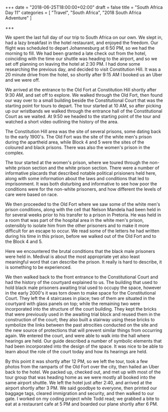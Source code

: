 +++
date = "2018-06-25T18:00:00+02:00"
draft = false
title = "South Africa Day 11"
categories = [ "Travel", "South Africa", "2018 South Africa Adventure" ]

+++

We spent the last full day of our trip to South Africa on our own. We slept in, had a lazy breakfast in the hotel restaurant, and enjoyed the freedom. Our flight was scheduled to depart Johannesburg at 6:50 PM, so we had the morning to fill. We had been granted a late check out from the hotel, coinciding with the time our shuttle was heading to the airport, and so we set off planning on leaving the hotel at 2:30 PM. I had done some researching the previous day, and decided to visit Constitution Hill. It was a 20 minute drive from the hotel, so shortly after 9:15 AM I booked us an Uber and we were off.

We arrived at the entrance to the Old Fort at Constitution Hill shortly after 9:30 AM, and set off to explore. We walked through the Old Fort, then found our way over to a small building beside the Constitutional Court that was the starting point for tours to depart. The tour started at 10 AM, so after picking up our wristbands we walked through the entrance hall of the Constitutional Court as we waited. At 9:50 we headed to the starting point of the tour and watched a short video outlining the history of the area.

The Constitution Hill area was the site of several prisons, some dating back to the early 1900's. The Old Fort was the site of the white men's prison during the apartheid area, while Block 4 and 5 were the sites of the coloured and black prisons. There was also the women's prison in the complex.

The tour started at the women's prison, where we toured through the non-white prison section and the white prison section. There were a number of informative placards that described notable political prisioners held here, along with some information about the laws and conditions that led to imprisonment. It was both disturbing and informative to see how poor the conditions were for the non-white prisoners, and how different the levels of care were based on race.

We then proceeded to the Old Fort where we saw some of the white men's prison conditions, along with the cell that Nelson Mandela had been held in for several weeks prior to his transfer to a prison in Pretoria. He was held in a room that was part of the hospital area in the white men's prison, ostensibly to isolate him from the other prisoners and to make it more difficult for an escape to occur. We read some of the letters he had written during his time in this prison, before we walked out of the Old Fort and to the Block 4 and 5.

Here we encountered the brutal conditions that the black male prisoners were held in. Medival is about the most appropriate yet also least meaningful word that can describe the prison. It really is hard to describe, it is something to be experienced.

We then walked back to the front entrance to the Constitutional Court and had the history of the courtyard explained to us. The building that used to hold black male prisoners awaiting trial used to occupy the space, however in the early 2000's it was torn down to make space for the Constitutional Court. They left the 4 staircases in place; two of them are situated in the courtyard with glass panels on top; while the remaining two were incorporated into the structure of the court building. They kept the bricks that were previously used in the awaiting trial block and reused them in the construction of the court; they also built a stairway using these bricks to symbolize the links between the past atrocities conducted on the site and the new source of protections that will prevent similar things from occurring again. We entered the court, and were able to walk into the hall where hearings are held. Our guide described a number of symbolic elements that had been incorporated into the design of the space. It was nice to be able to learn about the role of the court today and how its hearings are held.

By this point it was shortly after 12 PM, so we left the tour, took a few photos from the ramparts of the Old Fort over the city, then hailed an Uber back to the hotel. We packed up, checked out, and met up with most of the tour group that was heading home as we were mostly all booked into the same airport shuttle. We left the hotel just after 2:40, and arrived at the airport shortly after 3 PM. We said goodbye to everyone, then printed our baggage tags, cleared immigration and security, and then walked to our gate. I worked on my coding project while Todd read; we grabbed a bite to eat at a restaurant cafe at 5 PM and boarded our plane shortly after 6 PM.
